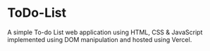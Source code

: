 # ToDo-List

A simple To-do List web application using HTML, CSS & JavaScript implemented using DOM manipulation and hosted using Vercel.
